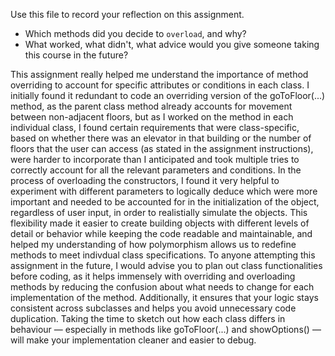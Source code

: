 Use this file to record your reflection on this assignment.

- Which methods did you decide to `overload`, and why?
- What worked, what didn't, what advice would you give someone taking this course in the future?

This assignment really helped me understand the importance of method overriding to account for specific attributes or conditions in each class. I initially found it redundant to code an overriding version of the goToFloor(...) method, as the parent class method already accounts for movement between non-adjacent floors, but as I worked on the method in each individual class, I found certain requirements that were class-specific, based on whether there was an elevator in that building or the number of floors that the user can access (as stated in the assignment instructions), were harder to incorporate than I anticipated and took multiple tries to correctly account for all the relevant parameters and conditions. In the process of overloading the constructors, I found it very helpful to experiment with different parameters to logically deduce which were more important and needed to be accounted for in the initialization of the object, regardless of user input, in order to realistially simulate the objects. This flexibility made it easier to create building objects with different levels of detail or behavior while keeping the code readable and maintainable, and helped my understanding of how polymorphism allows us to redefine methods to meet indivdual class specifications. 
To anyone attempting this assignment in the future, I would advise you to plan out class functionalities before coding, as it helps immensely with overriding and overloading methods by reducing the confusion about what needs to change for each implementation of the method. Additionally, it ensures that your logic stays consistent across subclasses and helps you avoid unnecessary code duplication. Taking the time to sketch out how each class differs in behaviour — especially in methods like goToFloor(...) and showOptions() — will make your implementation cleaner and easier to debug.
